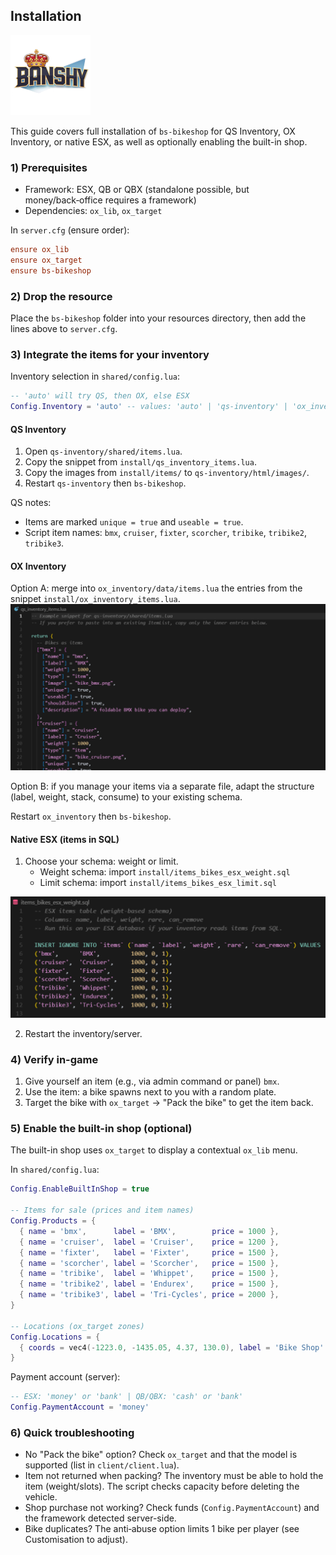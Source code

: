 ## Installation

![Banshy](../assets/banshy128.webp)

This guide covers full installation of `bs-bikeshop` for QS Inventory, OX Inventory, or native ESX, as well as optionally enabling the built-in shop.

### 1) Prerequisites
- Framework: ESX, QB or QBX (standalone possible, but money/back‑office requires a framework)
- Dependencies: `ox_lib`, `ox_target`

In `server.cfg` (ensure order):

```cfg
ensure ox_lib
ensure ox_target
ensure bs-bikeshop
```

### 2) Drop the resource
Place the `bs-bikeshop` folder into your resources directory, then add the lines above to `server.cfg`.

### 3) Integrate the items for your inventory

Inventory selection in `shared/config.lua`:

```lua
-- 'auto' will try QS, then OX, else ESX
Config.Inventory = 'auto' -- values: 'auto' | 'qs-inventory' | 'ox_inventory' | 'esx'
```

#### QS Inventory
1. Open `qs-inventory/shared/items.lua`.
2. Copy the snippet from `install/qs_inventory_items.lua`.
3. Copy the images from `install/items/` to `qs-inventory/html/images/`.
4. Restart `qs-inventory` then `bs-bikeshop`.

QS notes:
- Items are marked `unique = true` and `useable = true`.
- Script item names: `bmx`, `cruiser`, `fixter`, `scorcher`, `tribike`, `tribike2`, `tribike3`.

#### OX Inventory
Option A: merge into `ox_inventory/data/items.lua` the entries from the snippet `install/ox_inventory_items.lua`.
![QS/OXInventory](../assets/snippet_item_qs.webp)

Option B: if you manage your items via a separate file, adapt the structure (label, weight, stack, consume) to your existing schema.


Restart `ox_inventory` then `bs-bikeshop`.

#### Native ESX (items in SQL)
1. Choose your schema: weight or limit.
   - Weight schema: import `install/items_bikes_esx_weight.sql`
   - Limit schema: import `install/items_bikes_esx_limit.sql`

![ESX_SQL](../assets/snippet_sql_1.webp)

2. Restart the inventory/server.

### 4) Verify in-game
1. Give yourself an item (e.g., via admin command or panel) `bmx`.
2. Use the item: a bike spawns next to you with a random plate.
3. Target the bike with `ox_target` → "Pack the bike" to get the item back.

### 5) Enable the built-in shop (optional)
The built-in shop uses `ox_target` to display a contextual `ox_lib` menu.

In `shared/config.lua`:

```lua
Config.EnableBuiltInShop = true

-- Items for sale (prices and item names)
Config.Products = {
  { name = 'bmx',      label = 'BMX',        price = 1000 },
  { name = 'cruiser',  label = 'Cruiser',    price = 1200 },
  { name = 'fixter',   label = 'Fixter',     price = 1500 },
  { name = 'scorcher', label = 'Scorcher',   price = 1500 },
  { name = 'tribike',  label = 'Whippet',    price = 1500 },
  { name = 'tribike2', label = 'Endurex',    price = 1500 },
  { name = 'tribike3', label = 'Tri-Cycles', price = 2000 },
}

-- Locations (ox_target zones)
Config.Locations = {
  { coords = vec4(-1223.0, -1435.05, 4.37, 130.0), label = 'Bike Shop' },
}
```

Payment account (server):

```lua
-- ESX: 'money' or 'bank' | QB/QBX: 'cash' or 'bank'
Config.PaymentAccount = 'money'
```

### 6) Quick troubleshooting
- No "Pack the bike" option? Check `ox_target` and that the model is supported (list in `client/client.lua`).
- Item not returned when packing? The inventory must be able to hold the item (weight/slots). The script checks capacity before deleting the vehicle.
- Shop purchase not working? Check funds (`Config.PaymentAccount`) and the framework detected server-side.
- Bike duplicates? The anti‑abuse option limits 1 bike per player (see Customisation to adjust).


